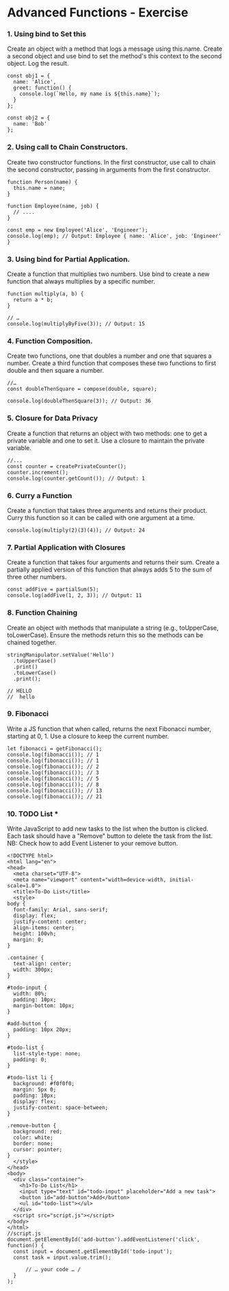 # Advanced Functions - Exercise

### 1.	Using bind to Set this
Create an object with a method that logs a message using this.name. Create a second object and use bind to set the method's this context to the second object. Log the result.

```
const obj1 = {
  name: 'Alice',
  greet: function() {
    console.log(`Hello, my name is ${this.name}`);
  }
};

const obj2 = {
  name: 'Bob'
};
```


### 2.	Using call to Chain Constructors.
Create two constructor functions. In the first constructor, use call to chain the second constructor, passing in arguments from the first constructor.

```
function Person(name) {
  this.name = name;
}

function Employee(name, job) {
  // ....
}

const emp = new Employee('Alice', 'Engineer');
console.log(emp); // Output: Employee { name: 'Alice', job: 'Engineer' }
```


### 3.	Using bind for Partial Application.
Create a function that multiplies two numbers. Use bind to create a new function that always multiplies by a specific number.

```
function multiply(a, b) {
  return a * b;
}

// …
console.log(multiplyByFive(3)); // Output: 15
```


### 4.	Function Composition.
Create two functions, one that doubles a number and one that squares a number. Create a third function that composes these two functions to first double and then square a number.

```
//…
const doubleThenSquare = compose(double, square);

console.log(doubleThenSquare(3)); // Output: 36
```


### 5.	Closure for Data Privacy
Create a function that returns an object with two methods: one to get a private variable and one to set it. Use a closure to maintain the private variable.

```
//...
const counter = createPrivateCounter();
counter.increment();
console.log(counter.getCount()); // Output: 1
```


### 6.	Curry a Function
Create a function that takes three arguments and returns their product. Curry this function so it can be called with one argument at a time.

```
console.log(multiply(2)(3)(4)); // Output: 24
```


### 7.	Partial Application with Closures
Create a function that takes four arguments and returns their sum. Create a partially applied version of this function that always adds 5 to the sum of three other numbers.

```
const addFive = partialSum(5);
console.log(addFive(1, 2, 3)); // Output: 11
```


### 8.	Function Chaining
Create an object with methods that manipulate a string (e.g., toUpperCase, toLowerCase). Ensure the methods return this so the methods can be chained together.

```
stringManipulator.setValue('Hello')
  .toUpperCase()
  .print()
  .toLowerCase()
  .print();

// HELLO
//  hello
```


### 9.	Fibonacci
Write a JS function that when called, returns the next Fibonacci number, starting at 0, 1. Use a closure to keep the current number.

```
let fibonacci = getFibonacci();
console.log(fibonacci()); // 1
console.log(fibonacci()); // 1
console.log(fibonacci()); // 2
console.log(fibonacci()); // 3
console.log(fibonacci()); // 5
console.log(fibonacci()); // 8
console.log(fibonacci()); // 13
console.log(fibonacci()); // 21
```


### 10.	TODO List *
Write JavaScript to add new tasks to the list when the button is clicked.
Each task should have a "Remove" button to delete the task from the list.
NB: Check how to add Event Listener to your remove button.

```
<!DOCTYPE html>
<html lang="en">
<head>
  <meta charset="UTF-8">
  <meta name="viewport" content="width=device-width, initial-scale=1.0">
  <title>To-Do List</title>
  <style>
body {
  font-family: Arial, sans-serif;
  display: flex;
  justify-content: center;
  align-items: center;
  height: 100vh;
  margin: 0;
}

.container {
  text-align: center;
  width: 300px;
}

#todo-input {
  width: 80%;
  padding: 10px;
  margin-bottom: 10px;
}

#add-button {
  padding: 10px 20px;
}

#todo-list {
  list-style-type: none;
  padding: 0;
}

#todo-list li {
  background: #f0f0f0;
  margin: 5px 0;
  padding: 10px;
  display: flex;
  justify-content: space-between;
}

.remove-button {
  background: red;
  color: white;
  border: none;
  cursor: pointer;
}
  </style>
</head>
<body>
  <div class="container">
    <h1>To-Do List</h1>
    <input type="text" id="todo-input" placeholder="Add a new task">
    <button id="add-button">Add</button>
    <ul id="todo-list"></ul>
  </div>
  <script src="script.js"></script>
</body>
</html>
//script.js
document.getElementById('add-button').addEventListener('click', function() {
  const input = document.getElementById('todo-input');
  const task = input.value.trim();

      // … your code … /
  }
);
```

